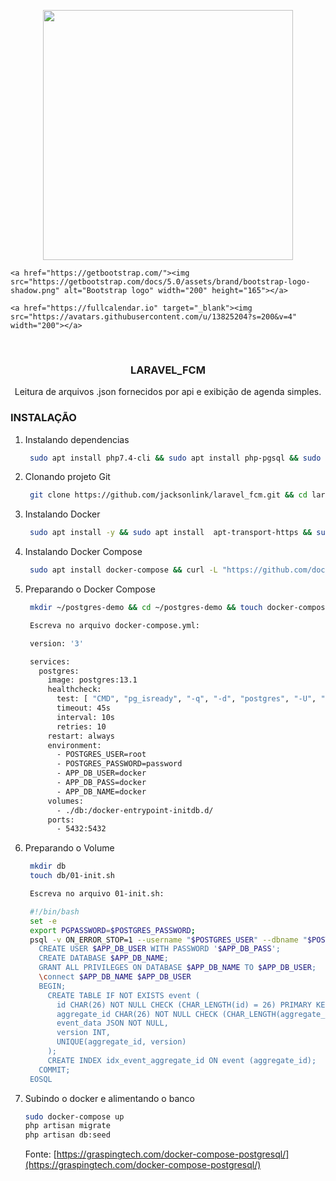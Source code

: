 <p align="center">
    <a href="https://laravel.com" target="_blank"><img src="https://raw.githubusercontent.com/laravel/art/master/logo-lockup/5%20SVG/2%20CMYK/1%20Full%20Color/laravel-logolockup-cmyk-red.svg" width="400"></a>
    
    <a href="https://getbootstrap.com/"><img src="https://getbootstrap.com/docs/5.0/assets/brand/bootstrap-logo-shadow.png" alt="Bootstrap logo" width="200" height="165"></a>

    <a href="https://fullcalendar.io" target="_blank"><img src="https://avatars.githubusercontent.com/u/13825204?s=200&v=4" width="200"></a>
</p>

<!-- PROJECT LOGO -->
<br />
<p align="center">

  <h3 align="center">LARAVEL_FCM</h3>

  <p align="center">
    Leitura de arquivos .json fornecidos por api e exibição de agenda simples.
  </p>
</p>

### INSTALAÇÃO

1. Instalando dependencias
   ```sh
    sudo apt install php7.4-cli && sudo apt install php-pgsql && sudo apt install composer && sudo apt install curl && sudo apt-get install php-xml
   ```
2. Clonando projeto Git
   ```sh
    git clone https://github.com/jacksonlink/laravel_fcm.git && cd laravel_fcm && composer install
   ```
3. Instalando Docker
   ```sh
    sudo apt install -y && sudo apt install  apt-transport-https && sudo apt install ca-certificates && sudo apt install curl && sudo apt install software-properties-common && sudo apt install gnupg-agent && curl -fsSL https://download.docker.com/linux/ubuntu/gpg | sudo apt-key add - && sudo add-apt-repository "deb [arch=amd64] https://download.docker.com/linux/ubuntu $(lsb_release -cs) stable"
   ```
4. Instalando Docker Compose
   ```sh
    sudo apt install docker-compose && curl -L "https://github.com/docker/compose/releases/download/1.27.4/docker-compose-$(uname -s)-$(uname -m)" -o /tmp/docker-compose && chmod +x /tmp/docker-compose && sudo mv /tmp/docker-compose /usr/local/bin/docker-compose
   ```
5. Preparando o Docker Compose
   ```sh
    mkdir ~/postgres-demo && cd ~/postgres-demo && touch docker-compose.yml

    Escreva no arquivo docker-compose.yml:

    version: '3'

    services:
      postgres:
        image: postgres:13.1
        healthcheck:
          test: [ "CMD", "pg_isready", "-q", "-d", "postgres", "-U", "root" ]
          timeout: 45s
          interval: 10s
          retries: 10
        restart: always
        environment:
          - POSTGRES_USER=root
          - POSTGRES_PASSWORD=password
          - APP_DB_USER=docker
          - APP_DB_PASS=docker
          - APP_DB_NAME=docker
        volumes:
          - ./db:/docker-entrypoint-initdb.d/
        ports:
          - 5432:5432
   ```
6. Preparando o Volume
   ```sh
    mkdir db
    touch db/01-init.sh

    Escreva no arquivo 01-init.sh:

    #!/bin/bash
    set -e
    export PGPASSWORD=$POSTGRES_PASSWORD;
    psql -v ON_ERROR_STOP=1 --username "$POSTGRES_USER" --dbname "$POSTGRES_DB" <<-EOSQL
      CREATE USER $APP_DB_USER WITH PASSWORD '$APP_DB_PASS';
      CREATE DATABASE $APP_DB_NAME;
      GRANT ALL PRIVILEGES ON DATABASE $APP_DB_NAME TO $APP_DB_USER;
      \connect $APP_DB_NAME $APP_DB_USER
      BEGIN;
        CREATE TABLE IF NOT EXISTS event (
          id CHAR(26) NOT NULL CHECK (CHAR_LENGTH(id) = 26) PRIMARY KEY,
          aggregate_id CHAR(26) NOT NULL CHECK (CHAR_LENGTH(aggregate_id) = 26),
          event_data JSON NOT NULL,
          version INT,
          UNIQUE(aggregate_id, version)
        );
        CREATE INDEX idx_event_aggregate_id ON event (aggregate_id);
      COMMIT;
    EOSQL
    ```
7. Subindo o docker e alimentando o banco
    ```sh
    sudo docker-compose up
    php artisan migrate
    php artisan db:seed
    ```
    Fonte: [https://graspingtech.com/docker-compose-postgresql/](https://graspingtech.com/docker-compose-postgresql/)

